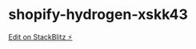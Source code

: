 # shopify-hydrogen-xskk43

[Edit on StackBlitz ⚡️](https://stackblitz.com/edit/shopify-hydrogen-xskk43)
